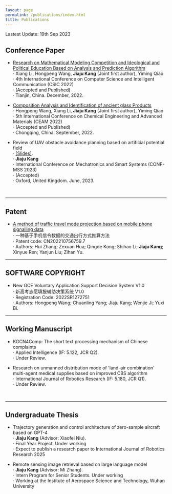 ```yaml
---
layout: page
permalink: /publications/index.html
title: Publications
---
```


Lastest Update: 19th Sep 2023&nbsp;

## Conference Paper

- [Research on Mathematical Modeling Competition and Ideological and Political Education Based on Analysis and Prediction Algorithm](https://www.researchgate.net/publication/369471205_Research_on_Mathematical_Modeling_Competition_and_Ideological_and_Political_Education_Based_on_Analysis_and_Prediction_Algorithm)<br>· Xiang Li, Hongpeng Wang, **Jiaju Kang** (Joint first author), Yiming Qiao<br>· 4th International Conference on Computer Science and Intelligent Communication (CSIC 2022)<br>· (Accepted and Published)<br>· Tianjin, China. December, 2022.<br>

- [Composition Analysis and Identification of ancient glass Products](https://www.researchgate.net/publication/366262179_Composition_Analysis_and_Identification_of_ancient_glass_products)<br>· Hongpeng Wang, Xiang Li, **Jiaju Kang** (Joint first author), Yiming Qiao<br>· 5th International Conference on Chemical Engineering and Advanced Materials (CEAM 2022)<br>· (Accepted and Published)<br>· Chongqing, China. September, 2022. <br>

- Review of UAV obstacle avoidance planning based on artificial potential field<br>·  [[Slides]](https://kangjiaju.github.io/mypaper/2_paper000.pdf).<br>· **Jiaju Kang**<br>· International Conference on Mechatronics and Smart Systems (CONF-MSS 2023)<br>· (Accepted)<br>· Oxford, United Kingdom. June, 2023.<br>

  <br>

---

## Patent

- [A method of traffic travel mode projection based on mobile phone signalling data](https://pss-system.cponline.cnipa.gov.cn/retrieveList?prevPageTit=changgui)<br>
· 一种基于手机信令数据的交通出行方式推算方法<br>
· Patent code: CN202210756759.7<br>
· Authors: Hui Zhang; Zexuan Hua; Qingde Kong; Shihao Li; **Jiaju Kang**; Xinyue Ren; Yanjun Liu; Zihan Yu.<br>

---

## SOFTWARE COPYRIGHT
- New GCE Voluntary Application Support Decision System V1.0<br>
· 新高考志愿填报辅助决策系统 V1.0<br>
· Registration Code: 2022SR1272751<br>
· Authors: Hongpeng Wang; Chuanling Yang; Jiaju Kang; Wenjie Ji; Yuxi Bi.<br>

---

## Working Manuscript

- KGCN4Comp: The short text processing mechanism of Chinese complaints<br>· Applied Intelligence (IF: 5.122, JCR Q2).<br> · Under Review.<br>

- Research on unmanned distribution mode of 'land-air combination' multi-agent medical supplies based on improved CBS algorithm<br>· International Journal of Robotics Research (IF: 5.180, JCR Q1).<br>· Under Review.<br>

  <br>

---

## Undergraduate Thesis

- Trajectory generation and control architecture of zero-sample aircraft based on GPT-4<br>· **Jiaju Kang** (Advisor: Xiaofei Niu). <br>· Final Year Project. Under working<br>· Expect to publish a research paper to International Journal of Robotics Research 2025

- Remote sensing image retrieval based on large language model<br>· **Jiaju Kang** (Advisor: Mi Zhang). <br>· Intern Program for Senior Students. Under working<br>· Working at the Institute of Aerospace Science and Technology, Wuhan University

  <br>
